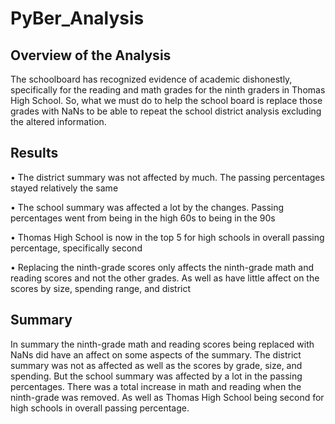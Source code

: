# PyBer_Analysis
## Overview of the Analysis
The schoolboard has recognized evidence of academic dishonestly, specifically for the reading and math grades for the ninth graders in Thomas High School. So, what we must do to help the school board is replace those grades with NaNs to be able to repeat the school district analysis excluding the altered information.

## Results 
•	The district summary was not affected by much. The passing percentages stayed relatively the same 

•	The school summary was affected a lot by the changes. Passing percentages went from being in the high 60s to being in the 90s 

•	Thomas High School is now in the top 5 for high schools in overall passing percentage, specifically second 

•	Replacing the ninth-grade scores only affects the ninth-grade math and reading scores and not the other grades. As well as have little affect on the scores by size, spending range, and district

## Summary
In summary the ninth-grade math and reading scores being replaced with NaNs did have an affect on some aspects of the summary. The district summary was not as affected as well as the scores by grade, size, and spending. But the school summary was affected by a lot in the passing percentages. There was a total increase in math and reading when the ninth-grade was removed. As well as Thomas High School being second for high schools in overall passing percentage.
